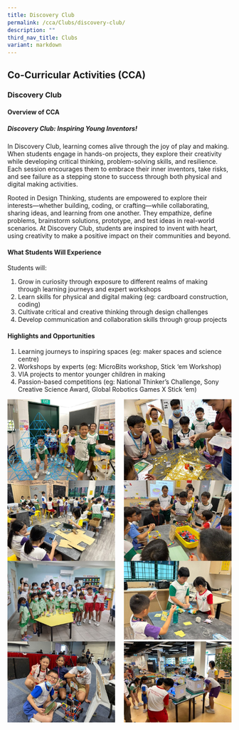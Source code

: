 ```yaml
---
title: Discovery Club
permalink: /cca/Clubs/discovery-club/
description: ""
third_nav_title: Clubs
variant: markdown
---
```

## Co-Curricular&nbsp;Activities&nbsp;(CCA)

### Discovery Club
#### Overview of CCA
##### Discovery Club: Inspiring Young Inventors!

In Discovery Club, learning comes alive through the joy of play and making. When students engage in hands-on projects, they explore their creativity while developing critical thinking, problem-solving skills, and resilience. Each session encourages them to embrace their inner inventors, take risks, and see failure as a stepping stone to success through both physical and digital making activities.

Rooted in Design Thinking, students are empowered to explore their interests—whether building, coding, or crafting—while collaborating, sharing ideas, and learning from one another. They empathize, define problems, brainstorm solutions, prototype, and test ideas in real-world scenarios. At Discovery Club, students are inspired to invent with heart, using creativity to make a positive impact on their communities and beyond.
#### What Students Will Experience 
Students will: 
1. Grow in curiosity through exposure to different realms of making through learning journeys and expert workshops
2. Learn skills for physical and digital making (eg: cardboard construction, coding)
3. Cultivate critical and creative thinking through design challenges
4. Develop communication and collaboration skills through group projects
#### Highlights and Opportunities 
1. Learning journeys to inspiring spaces (eg: maker spaces and science centre)
2. Workshops by experts (eg: MicroBits workshop, Stick ‘em Workshop)
3. VIA projects to mentor younger children in making
4. Passion-based competitions (eg: National Thinker’s Challenge, Sony Creative Science Award, Global Robotics Games X Stick ‘em)



<img src="/images/2025/Cca/d1.jpg" style="width:48%" align="left">
<img src="/images/2025/Cca/d2.jpg" style="width:48%" align="right">
<br clear="left">
<img src="/images/2025/Cca/d3.jpg" style="width:48%" align="left">
<img src="/images/2025/Cca/d4.jpg" style="width:48%" align="right">
<br clear="left">
<img src="/images/2025/Cca/d5.jpg" style="width:48%" align="left">
<img src="/images/2025/Cca/d6.jpg" style="width:48%" align="right">
<br clear="left">
<img src="/images/2025/Cca/d7.jpg" style="width:48%" align="left">
<img src="/images/2025/Cca/d8.jpg" style="width:48%" align="right">
<br clear="left">